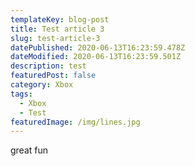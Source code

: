 ```yaml
---
templateKey: blog-post
title: Test article 3
slug: test-article-3
datePublished: 2020-06-13T16:23:59.478Z
dateModified: 2020-06-13T16:23:59.501Z
description: test
featuredPost: false
category: Xbox
tags:
  - Xbox
  - Test
featuredImage: /img/lines.jpg
---
```


great fun
